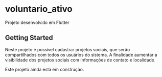 # voluntario_ativo

Projeto desenvolvido em Flutter

## Getting Started

Neste projeto é possível cadastrar projetos sociais, que serão compartilhados com todos os usuários do sistema. A finalidade aumentar a visibilidade dos projetos sociais com informações de contato e localidade.

Este projeto ainda está em construção.
